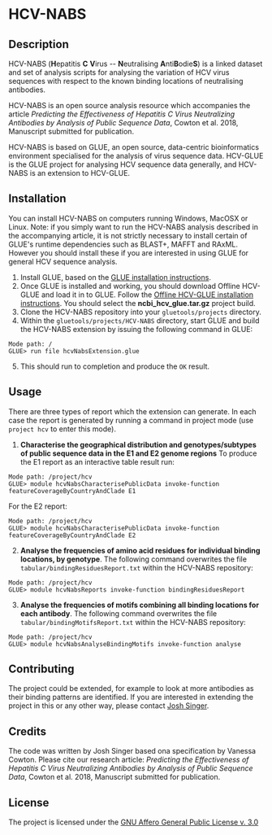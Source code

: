 # HCV-NABS

## Description

HCV-NABS (**H**epatitis **C** **V**irus -- **N**eutralising **A**nti**B**odie**S**) is a linked dataset and set of analysis scripts for analysing the variation of HCV virus sequences with respect to the known binding locations of neutralising antibodies.

HCV-NABS is an open source analysis resource which accompanies the article *Predicting the Effectiveness of Hepatitis C Virus Neutralizing Antibodies by Analysis of Public Sequence Data*, Cowton et al. 2018, Manuscript submitted for publication.

HCV-NABS is based on GLUE, an open source, data-centric bioinformatics environment specialised for the analysis of virus sequence data. HCV-GLUE is the GLUE project for analysing HCV sequence data generally, and HCV-NABS is an extension to HCV-GLUE.

## Installation

You can install HCV-NABS on computers running Windows, MacOSX or Linux. Note: if you simply want to run the HCV-NABS analysis described in the accompanying article, it is not strictly necessary to install certain of GLUE's runtime dependencies such as BLAST+, MAFFT and RAxML. However you should install these if you are interested in using GLUE for general HCV sequence analysis.
1. Install GLUE, based on the [GLUE installation instructions](http://tools.glue.cvr.ac.uk/#/installation). 
2. Once GLUE is installed and working, you should download Offline HCV-GLUE and load it in to GLUE. Follow the [Offline HCV-GLUE installation instructions](http://hcv.glue.cvr.ac.uk/#/aboutGlueProject). You should select the **ncbi_hcv_glue.tar.gz** project build.
3. Clone the HCV-NABS repository into your `gluetools/projects` directory.
4. Within the `gluetools/projects/HCV-NABS` directory, start GLUE and build the HCV-NABS extension by issuing the following command in GLUE:
```
Mode path: /
GLUE> run file hcvNabsExtension.glue
```
5. This should run to completion and produce the `OK` result.

## Usage

There are three types of report which the extension can generate. In each case the report is generated by running a command in project mode (use `project hcv` to enter this mode).

1. **Characterise the geographical distribution and genotypes/subtypes of public sequence data in the E1 and E2 genome regions**
To produce the E1 report as an interactive table result run:
```
Mode path: /project/hcv
GLUE> module hcvNabsCharacterisePublicData invoke-function featureCoverageByCountryAndClade E1
```
For the E2 report:
```
Mode path: /project/hcv
GLUE> module hcvNabsCharacterisePublicData invoke-function featureCoverageByCountryAndClade E2
```
2. **Analyse the frequencies of amino acid residues for individual binding locations, by genotype**. The following command overwrites the file `tabular/bindingResiduesReport.txt` within the HCV-NABS repository:
```
Mode path: /project/hcv
GLUE> module hcvNabsReports invoke-function bindingResiduesReport
```
3. **Analyse the frequencies of motifs combining all binding locations for each antibody**. 
The following command overwrites the file `tabular/bindingMotifsReport.txt` within the HCV-NABS repository:
```
Mode path: /project/hcv
GLUE> module hcvNabsAnalyseBindingMotifs invoke-function analyse
```

## Contributing

The project could be extended, for example to look at more antibodies as their binding patterns are identified. If you are interested in extending the project in this or any other way, please contact [Josh Singer](mailto:josh.singer@glasgow.ac.uk). 

## Credits

The code was written by Josh Singer based ona specification by Vanessa Cowton. Please cite our research article: *Predicting the Effectiveness of Hepatitis C Virus Neutralizing Antibodies by Analysis of Public Sequence Data*, Cowton et al. 2018, Manuscript submitted for publication.

## License

The project is licensed under the [GNU Affero General Public License v. 3.0](https://www.gnu.org/licenses/agpl-3.0.en.html)